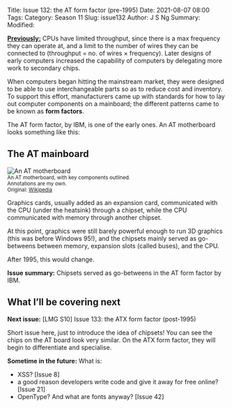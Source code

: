 Title: Issue 132: the AT form factor (pre-1995)
Date: 2021-08-07 08:00
Tags: 
Category: Season 11
Slug: issue132
Author: J S Ng
Summary: 
Modified: 

[**Previously:**](https://buttondown.email/laymansguide/archive/) CPUs have limited throughput, since there is a max frequency they can operate at, and a limit to the number of wires they can be connected to (throughput = no. of wires × frequency). Later designs of early computers increased the capability of computers by delegating more work to secondary chips.

When computers began hitting the mainstream market, they were designed to be able to use interchangeable parts so as to reduce cost and inventory. To support this effort, manufacturers came up with standards for how to lay out computer components on a mainboard; the different patterns came to be known as **form factors**.

The AT form factor, by IBM, is one of the early ones. An AT motherboard looks something like this:

## The AT mainboard

![An AT motherboard]({attach}/season11/issue132/issue132_01.jpg)<br />
<small>An AT motherboard, with key components outlined.<br />Annotations are my own.<br />Original: [Wikipedia](https://en.wikipedia.org/wiki/Skylake_(microarchitecture))</small>

Graphics cards, usually added as an expansion card, communicated with the CPU (under the heatsink) through a chipset, while the CPU communicated with memory through another chipset.

At this point, graphics were still barely powerful enough to run 3D graphics (this was before Windows 95!), and the chipsets mainly served as go-betweens between memory, expansion slots (called buses), and the CPU.

After 1995, this would change.

**Issue summary:** Chipsets served as go-betweens in the AT form factor by IBM.

## What I’ll be covering next

**Next issue:** [LMG S10] Issue 133: the ATX form factor (post-1995)

Short issue here, just to introduce the idea of chipsets! You can see the chips on the AT board look very similar. On the ATX form factor, they will begin to differentiate and specialise.

**Sometime in the future:** What is:

- XSS? [Issue 8]
- a good reason developers write code and give it away for free online? [Issue 21]
- OpenType? And what are fonts anyway? [Issue 42]
